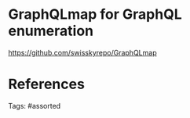 # GraphQLmap for GraphQL enumeration
https://github.com/swisskyrepo/GraphQLmap

# References

Tags:
    #assorted

